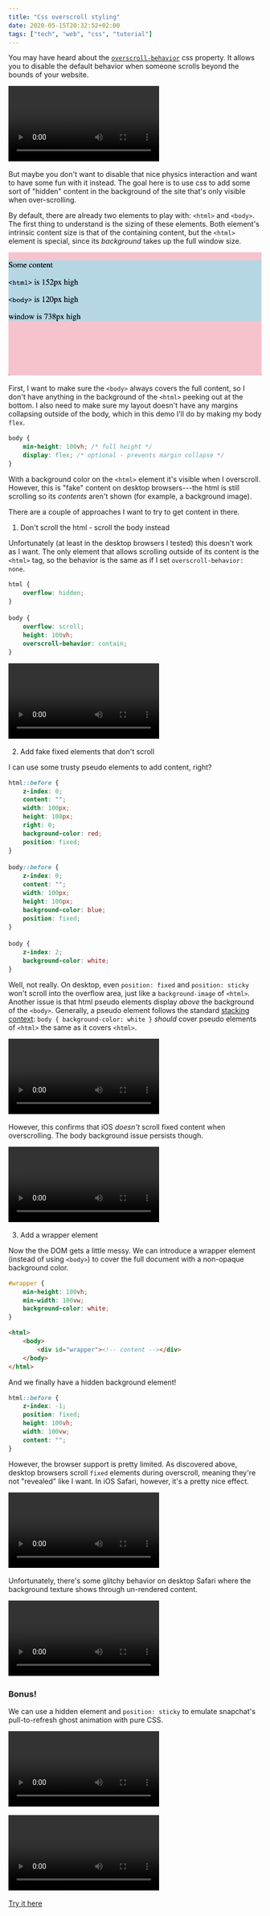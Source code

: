 ```yaml
---
title: "Css overscroll styling"
date: 2020-05-15T20:32:52+02:00
tags: ["tech", "web", "css", "tutorial"]
---
```


You may have heard about the [`overscroll-behavior`](https://developer.mozilla.org/en-US/docs/Web/CSS/overscroll-behavior) css property. It allows you to disable the default behavior when someone scrolls beyond the bounds of your website.

![Basic overscroll behavior](basic-overscroll.mp4)

But maybe you don't want to disable that nice physics interaction and want to have some fun with it instead. The goal here is to use css to add some sort of "hidden" content in the background of the site that's only visible when over-scrolling.

By default, there are already two elements to play with: `<html>` and `<body>`. The first thing to understand is the sizing of these elements. Both element's intrinsic content size is that of the containing content, but the `<html>` element is special, since its _background_ takes up the full window size.

[![html and body sizing](sizing.png)](https://codepen.io/apexskier/pen/WNQgNQp)

First, I want to make sure the `<body>` always covers the full content, so I don't have anything in the background of the `<html>` peeking out at the bottom. I also need to make sure my layout doesn't have any margins collapsing outside of the body, which in this demo I'll do by making my body `flex`.

```css
body {
	min-height: 100vh; /* full height */
	display: flex; /* optional - prevents margin collapse */
}
```

With a background color on the `<html>` element it's visible when I overscroll. However, this is "fake" content on desktop browsers---the html is still scrolling so its _contents_ aren't shown (for example, a background image).

There are a couple of approaches I want to try to get content in there.

1. Don't scroll the html - scroll the body instead

Unfortunately (at least in the desktop browsers I tested) this doesn't work as I want. The only element that allows scrolling outside of its content is the `<html>` tag, so the behavior is the same as if I set `overscroll-behavior: none`.

```css
html {
	overflow: hidden;
}

body {
	overflow: scroll;
	height: 100vh;
	overscroll-behavior: contain;
}
```

![no overscroll behavior](no-overscroll.mp4)

2. Add fake fixed elements that don't scroll

I can use some trusty pseudo elements to add content, right?

```css
html::before {
	z-index: 0;
	content: "";
	width: 100px;
	height: 100px;
	right: 0;
	background-color: red;
	position: fixed;
}

body::before {
	z-index: 0;
	content: "";
	width: 100px;
	height: 100px;
	background-color: blue;
	position: fixed;
}

body {
	z-index: 2;
	background-color: white;
}
```

Well, not really. On desktop, even `position: fixed` and `position: sticky` won't scroll into the overflow area, just like a `background-image` of `<html>`. Another issue is that html pseudo elements display _above_ the background of the `<body>`. Generally, a pseudo element follows the standard [stacking context](https://developer.mozilla.org/en-US/docs/Web/CSS/CSS_Positioning/Understanding_z_index/The_stacking_context): `body { background-color: white }` _should_ cover pseudo elements of `<html>` the same as it covers `<html>`.

![desktop pseudo element overscroll behavior](desktop-pseudo-elements.mp4)

However, this confirms that iOS _doesn't_ scroll fixed content when overscrolling. The body background issue persists though.

![ios pseudo element overscroll behavior](ios-pseudo-elements.mp4)

3. Add a wrapper element

Now the the DOM gets a little messy. We can introduce a wrapper element (instead of using `<body>`) to cover the full document with a non-opaque background color.

```css
#wrapper {
	min-height: 100vh;
	min-width: 100vw;
	background-color: white;
}
```

```html
<html>
	<body>
		<div id="wrapper"><!-- content --></div>
	</body>
</html>
```

And we finally have a hidden background element!

```css
html::before {
	z-index: -1;
	position: fixed;
	height: 100vh;
	width: 100vw;
	content: "";
}
```

However, the browser support is pretty limited. As discovered above, desktop browsers scroll `fixed` elements during overscroll, meaning they're not "revealed" like I want. In iOS Safari, however, it's a pretty nice effect.

![Final effect](final-effect.mp4)

Unfortunately, there's some glitchy behavior on desktop Safari where the background texture shows through un-rendered content.

![Glitches in desktop Safari](glitchy.mp4)

### Bonus!

We can use a hidden element and `position: sticky` to emulate snapchat's pull-to-refresh ghost animation with pure CSS.

![The real thing in snapchat](snapchat-demo.mp4)

![My reproduction](css-snapchat-demo.mp4)

[Try it here](snap-ghost.html)
